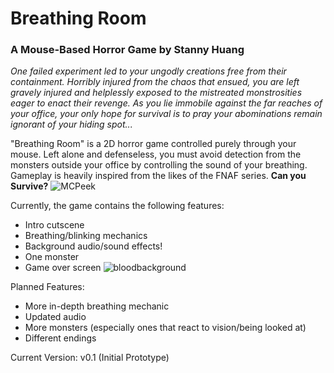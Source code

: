 # Breathing Room
### A Mouse-Based Horror Game by Stanny Huang

*One failed experiment led to your ungodly creations free from their containment. Horribly injured from the chaos that ensued, you are left gravely injured and helplessly exposed to the mistreated monstrosities eager to enact their revenge. As you lie immobile against the far reaches of your office, your only hope for survival is to pray your abominations remain ignorant of your hiding spot...*

"Breathing Room" is a 2D horror game controlled purely through your mouse. Left alone and defenseless, you must avoid detection from the monsters outside your office by controlling the sound of your breathing. Gameplay is heavily inspired from the likes of the FNAF series.
**Can you Survive?** ![MCPeek](https://github.com/littlemanstann/Breathing-Room/assets/9904348/c81e4ec9-b2a3-4a34-8791-a5deeb2b78fb)

Currently, the game contains the following features:
 - Intro cutscene
 - Breathing/blinking mechanics
 - Background audio/sound effects!
 - One monster
 - Game over screen
![bloodbackground](https://github.com/littlemanstann/Breathing-Room/assets/9904348/a3dea0c1-10f7-4c44-9df6-bddf921aa03d)

Planned Features:
 - More in-depth breathing mechanic
 - Updated audio
 - More monsters (especially ones that react to vision/being looked at)
 - Different endings

Current Version: v0.1 (Initial Prototype)
